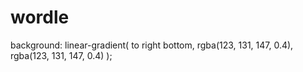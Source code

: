 # wordle
  background: linear-gradient(
    to right bottom,
    rgba(123, 131, 147, 0.4),
    rgba(123, 131, 147, 0.4)
  );

